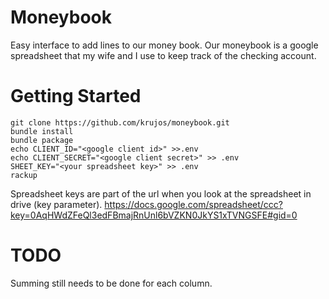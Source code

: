 Moneybook
=========

Easy interface to add lines to our money book. Our moneybook is a google spreadsheet that my wife and I use to keep track of the checking account. 

Getting Started
===============
    git clone https://github.com/krujos/moneybook.git
	bundle install
	bundle package
	echo CLIENT_ID="<google client id>" >>.env
	echo CLIENT_SECRET="<google client secret>" >> .env
	SHEET_KEY="<your spreadsheet key>" >> .env
	rackup

Spreadsheet keys are part of the url when you look at the spreadsheet in drive (key parameter).
	https://docs.google.com/spreadsheet/ccc?key=0AqHWdZFeQl3edFBmajRnUnl6bVZKN0JkYS1xTVNGSFE#gid=0	

TODO
====
Summing still needs to be done for each column.